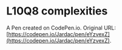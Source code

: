 # L10Q8 complexities

A Pen created on CodePen.io. Original URL: [https://codepen.io/Jardac/pen/eYzvexZ](https://codepen.io/Jardac/pen/eYzvexZ).


